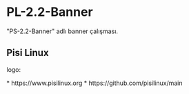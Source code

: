 # PL-2.2-Banner
"PS-2.2-Banner" adlı banner çalışması.
<p><h2>Pisi Linux</h2> logo:</p> 
* https://www.pisilinux.org 
* https://github.com/pisilinux/main
